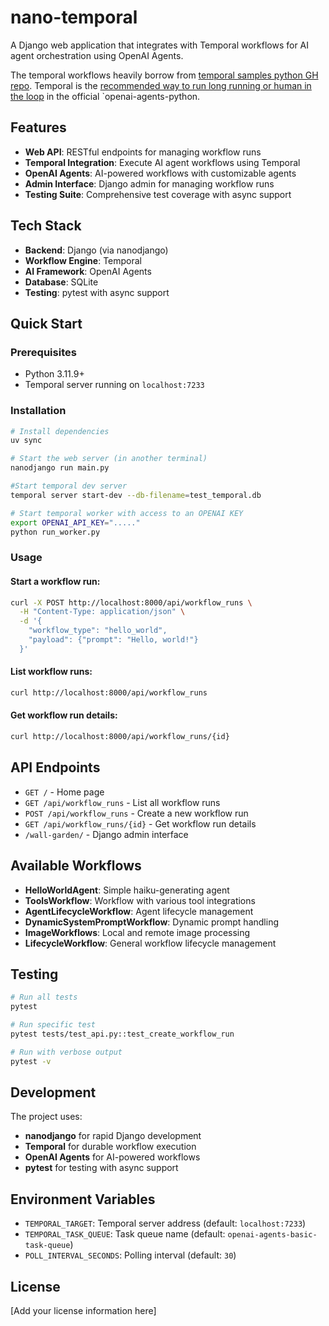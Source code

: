 # nano-temporal

A Django web application that integrates with Temporal workflows for AI agent orchestration using OpenAI Agents.

The temporal workflows heavily borrow from [temporal samples python GH repo](https://github.com/temporalio/samples-python). Temporal is the [recommended way to run long running or human in the loop](https://github.com/openai/openai-agents-python?tab=readme-ov-file#long-running-agents--human-in-the-loop) in the official `openai-agents-python.

## Features

- **Web API**: RESTful endpoints for managing workflow runs
- **Temporal Integration**: Execute AI agent workflows using Temporal
- **OpenAI Agents**: AI-powered workflows with customizable agents
- **Admin Interface**: Django admin for managing workflow runs
- **Testing Suite**: Comprehensive test coverage with async support

## Tech Stack

- **Backend**: Django (via nanodjango)
- **Workflow Engine**: Temporal
- **AI Framework**: OpenAI Agents
- **Database**: SQLite
- **Testing**: pytest with async support

## Quick Start

### Prerequisites

- Python 3.11.9+
- Temporal server running on `localhost:7233`

### Installation

```bash
# Install dependencies
uv sync

# Start the web server (in another terminal)
nanodjango run main.py

#Start temporal dev server
temporal server start-dev --db-filename=test_temporal.db

# Start temporal worker with access to an OPENAI KEY
export OPENAI_API_KEY="....."
python run_worker.py
```

### Usage

#### Start a workflow run:
```bash
curl -X POST http://localhost:8000/api/workflow_runs \
  -H "Content-Type: application/json" \
  -d '{
    "workflow_type": "hello_world",
    "payload": {"prompt": "Hello, world!"}
  }'
```

#### List workflow runs:
```bash
curl http://localhost:8000/api/workflow_runs
```

#### Get workflow run details:
```bash
curl http://localhost:8000/api/workflow_runs/{id}
```

## API Endpoints

- `GET /` - Home page
- `GET /api/workflow_runs` - List all workflow runs
- `POST /api/workflow_runs` - Create a new workflow run
- `GET /api/workflow_runs/{id}` - Get workflow run details
- `/wall-garden/` - Django admin interface

## Available Workflows

- **HelloWorldAgent**: Simple haiku-generating agent
- **ToolsWorkflow**: Workflow with various tool integrations
- **AgentLifecycleWorkflow**: Agent lifecycle management
- **DynamicSystemPromptWorkflow**: Dynamic prompt handling
- **ImageWorkflows**: Local and remote image processing
- **LifecycleWorkflow**: General workflow lifecycle management

## Testing

```bash
# Run all tests
pytest

# Run specific test
pytest tests/test_api.py::test_create_workflow_run

# Run with verbose output
pytest -v
```

## Development

The project uses:
- **nanodjango** for rapid Django development
- **Temporal** for durable workflow execution
- **OpenAI Agents** for AI-powered workflows
- **pytest** for testing with async support

## Environment Variables

- `TEMPORAL_TARGET`: Temporal server address (default: `localhost:7233`)
- `TEMPORAL_TASK_QUEUE`: Task queue name (default: `openai-agents-basic-task-queue`)
- `POLL_INTERVAL_SECONDS`: Polling interval (default: `30`)

## License

[Add your license information here]